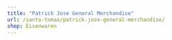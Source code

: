 ```yaml
---
title: "Patrick Jose General Merchandise"
url: /santo-tomas/patrick-jose-general-merchandise/
shop: Eisenwaren
---
```


